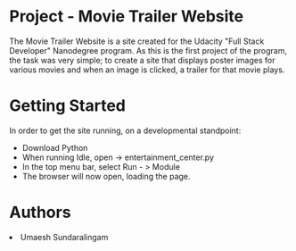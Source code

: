 # Project - Movie Trailer Website
The Movie Trailer Website is a site created for the Udacity "Full Stack Developer" Nanodegree program. As this is the first project of the program, the task was very simple; to create a site that displays poster images for various movies and when an image is clicked, a trailer for that movie plays.
# Getting Started
In order to get the site running, on a developmental standpoint:
- Download Python
- When running Idle, open -> entertainment_center.py
- In the top menu bar, select Run - > Module
- The browser will now open, loading the page.
# Authors
<li> Umaesh Sundaralingam</>

